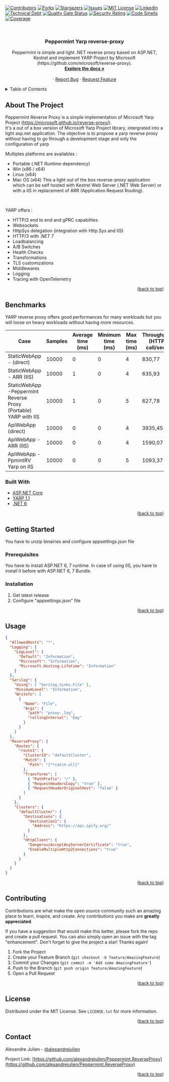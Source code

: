 <div id="top"></div>

[![Contributors][contributors-shield]][contributors-url]
[![Forks][forks-shield]][forks-url]
[![Stargazers][stars-shield]][stars-url]
[![Issues][issues-shield]][issues-url]
[![MIT License][license-shield]][license-url]
[![LinkedIn][linkedin-shield]][linkedin-url]
<br />
[![Technical Debt](https://sonarcloud.io/api/project_badges/measure?project=alexandrejulien_Peppermint.ReverseProxy&metric=sqale_index)](https://sonarcloud.io/summary/new_code?id=alexandrejulien_Peppermint.ReverseProxy)
[![Quality Gate Status](https://sonarcloud.io/api/project_badges/measure?project=alexandrejulien_Peppermint.ReverseProxy&metric=alert_status)](https://sonarcloud.io/summary/new_code?id=alexandrejulien_Peppermint.ReverseProxy)
[![Security Rating](https://sonarcloud.io/api/project_badges/measure?project=alexandrejulien_Peppermint.ReverseProxy&metric=security_rating)](https://sonarcloud.io/summary/new_code?id=alexandrejulien_Peppermint.ReverseProxy)
[![Code Smells](https://sonarcloud.io/api/project_badges/measure?project=alexandrejulien_Peppermint.ReverseProxy&metric=code_smells)](https://sonarcloud.io/summary/new_code?id=alexandrejulien_Peppermint.ReverseProxy)
[![Coverage](https://sonarcloud.io/api/project_badges/measure?project=alexandrejulien_Peppermint.ReverseProxy&metric=coverage)](https://sonarcloud.io/summary/new_code?id=alexandrejulien_Peppermint.ReverseProxy)
<!-- PROJECT LOGO -->
<br />
<div align="center">
  <!-- <a href="https://github.com/alexandrejulien/Peppermint.ReverseProxy">
    <img src="images/logo.png" alt="Logo" width="80" height="80">
  </a> -->

<h3 align="center">Peppermint Yarp reverse-proxy</h3>

  <p align="center">
    Peppermint is simple and light .NET reverse proxy based on ASP.NET, Kestrel and implement YARP Project by Microsoft (https://github.com/microsoft/reverse-proxy).
    <br />
    <a href="https://github.com/alexandrejulien/Peppermint.ReverseProxy"><strong>Explore the docs »</strong></a>
    <br />
    <br />    ·
    <a href="https://github.com/alexandrejulien/Peppermint.ReverseProxy/issues">Report Bug</a>
    ·
    <a href="https://github.com/alexandrejulien/Peppermint.ReverseProxy/issues">Request Feature</a>
  </p>
</div>



<!-- TABLE OF CONTENTS -->
<details>
  <summary>Table of Contents</summary>
  <ol>
    <li>
      <a href="#about-the-project">About The Project</a>
      <ul>
        <li><a href="#built-with">Built With</a></li>
      </ul>
    </li>
    <li>
      <a href="#getting-started">Getting Started</a>
      <ul>
        <li><a href="#prerequisites">Prerequisites</a></li>
        <li><a href="#installation">Installation</a></li>
      </ul>
    </li>
    <li><a href="#usage">Usage</a></li>
    <!-- <li><a href="#roadmap">Roadmap</a></li>
    <li><a href="#contributing">Contributing</a></li> -->
    <li><a href="#license">License</a></li>
    <li><a href="#contact">Contact</a></li>
  </ol>
</details>



<!-- ABOUT THE PROJECT -->
## About The Project

Peppermint Reverse Proxy is a simple implementation of Microsoft Yarp Project (https://microsoft.github.io/reverse-proxy/). <br />
It's a out of a box version of Microsoft Yarp Project library, intergrated into a light asp.net application.
The objective is to propose a yarp reverse proxy without having to go through a development stage and only the configuration of yarp

Multiples platforms are availables : 
- Portable (.NET Runtime dependency)
- Win (x86 / x64)
- Linux (x64)
- Mac OS (x64)
This a light out of the box reverse-proxy application which can be self hosted with Kestrel Web Server (.NET Web Server) or with a IIS in replacement of ARR (Application Request Routing).
<br />

YARP offers :
- HTTP/2 end to end and gPRC capabilties
- Websockets
- HttpSys delegation (integration with Http.Sys and IIS)
- HTTP/3 with .NET 7
- Loadbalancing
- A/B Switches
- Health Checks
- Transformations
- TLS customizations
- Middlewares
- Logging
- Tracing with OpenTelemetry

<p align="right">(<a href="#top">back to top</a>)</p>

## Benchmarks

YARP reverse proxy offers good performances for many workloads but you will loose on heavy workloads without having more resources.

| Case                                                              | Samples | Average time (ms) | Minimum time (ms) | Max time (ms) | Throughput (HTTP call/sec) | Thread(s) |
|-------------------------------------------------------------------|---------|-------------------|-------------------|---------------|----------------------------|-----------|
| StaticWebApp   - (direct)                                         | 10000   | 0                 | 0                 | 4             |           830,77           | 1         |
| StaticWebApp   - ARR (IIS)                                        | 10000   | 1                 | 0                 | 4             |           635,93           | 1         |
| StaticWebApp -Peppermint Reverse   Proxy (Portable) YARP with IIS | 10000   | 1                 | 0                 | 5             |           627,78           | 1         |
| ApiWebApp   (direct)                                              | 10000   | 0                 | 0                 | 4             |           3935,45          | 1         |
| ApiWebApp - ARR (IIS)                                             | 10000   | 0                 | 0                 | 4             |           1590,07          | 1         |
| ApiWebApp   - PpmintRV Yarp on IIS                                | 10000   | 0                 | 0                 | 5             |           1093,37          | 1         |

### Built With

* [ASP.NET Core](https://github.com/dotnet/aspnetcore)
* [YARP 1.1](https://microsoft.github.io/reverse-proxy/)
* [.NET 6](https://dotnet.microsoft.com/en-us/download/dotnet/6.0)

<p align="right">(<a href="#top">back to top</a>)</p>



<!-- GETTING STARTED -->
## Getting Started

You have to unzip binairies and configure appsettings.json file

### Prerequisites

You have to install ASP.NET 6, 7 runtime.
In case of using IIS, you have to install it before with ASP.NET 6, 7 Bundle.

### Installation

1. Get latest release
2. Configure "appsettings.json" file



<p align="right">(<a href="#top">back to top</a>)</p>



<!-- USAGE EXAMPLES -->
## Usage

```json
{
  "AllowedHosts": "*",
  "Logging": {
    "LogLevel": {
      "Default": "Information",
      "Microsoft": "Information",
      "Microsoft.Hosting.Lifetime": "Information"
    }
  },
  "Serilog": {
    "Using": [ "Serilog.Sinks.File" ],
    "MinimumLevel": "Information",
    "WriteTo": [
      {
        "Name": "File",
        "Args": {
          "path": "proxy-.log",
          "rollingInterval": "Day"
        }
      }
    ]
  },
  "ReverseProxy": {
    "Routes": {
      "route1": {
        "ClusterId": "defaultCluster",
        "Match": {
          "Path": "{**catch-all}"
        },
        "Transforms": [
          { "PathPrefix": "/" },
          { "RequestHeadersCopy": "true" },
          { "RequestHeaderOriginalHost": "false" }
        ]
      }
    },
    "Clusters": {
      "defaultCluster": {
        "Destinations": {
          "destination1": {
            "Address": "https://api.ipify.org/"
          }
        },
        "HttpClient": {
          "DangerousAcceptAnyServerCertificate": "true",
          "EnableMultipleHttp2Connections": "true"
        }
      }
    }
  }
}
```

<p align="right">(<a href="#top">back to top</a>)</p>



<!-- ROADMAP -->
<!-- ## Roadmap

- [ ] Feature 1
- [ ] Feature 2
- [ ] Feature 3
    - [ ] Nested Feature

See the [open issues](https://github.com/alexandrejulien/Peppermint.ReverseProxy/issues) for a full list of proposed features (and known issues).

<p align="right">(<a href="#top">back to top</a>)</p> -->



<!-- CONTRIBUTING -->
## Contributing

Contributions are what make the open source community such an amazing place to learn, inspire, and create. Any contributions you make are **greatly appreciated**.

If you have a suggestion that would make this better, please fork the repo and create a pull request. You can also simply open an issue with the tag "enhancement".
Don't forget to give the project a star! Thanks again!

1. Fork the Project
2. Create your Feature Branch (`git checkout -b feature/AmazingFeature`)
3. Commit your Changes (`git commit -m 'Add some AmazingFeature'`)
4. Push to the Branch (`git push origin feature/AmazingFeature`)
5. Open a Pull Request

<p align="right">(<a href="#top">back to top</a>)</p>



<!-- LICENSE -->
## License

Distributed under the MIT License. See `LICENSE.txt` for more information.

<p align="right">(<a href="#top">back to top</a>)</p>



<!-- CONTACT -->
## Contact

Alexandre Julien - [@alexandrejulien](https://twitter.com/alexandrejulien) 

Project Link: [https://github.com/alexandrejulien/Peppermint.ReverseProxy](https://github.com/alexandrejulien/Peppermint.ReverseProxy)

<p align="right">(<a href="#top">back to top</a>)</p>



<!-- MARKDOWN LINKS & IMAGES -->
<!-- https://www.markdownguide.org/basic-syntax/#reference-style-links -->
[contributors-shield]: https://img.shields.io/github/contributors/alexandrejulien/Peppermint.ReverseProxy.svg?style=for-the-badge
[contributors-url]: https://github.com/alexandrejulien/Peppermint.ReverseProxy/graphs/contributors
[forks-shield]: https://img.shields.io/github/forks/alexandrejulien/Peppermint.ReverseProxy.svg?style=for-the-badge
[forks-url]: https://github.com/alexandrejulien/Peppermint.ReverseProxy/network/members
[stars-shield]: https://img.shields.io/github/stars/alexandrejulien/Peppermint.ReverseProxy.svg?style=for-the-badge
[stars-url]: https://github.com/alexandrejulien/Peppermint.ReverseProxy/stargazers
[issues-shield]: https://img.shields.io/github/issues/alexandrejulien/Peppermint.ReverseProxy.svg?style=for-the-badge
[issues-url]: https://github.com/alexandrejulien/Peppermint.ReverseProxy/issues
[license-shield]: https://img.shields.io/github/license/alexandrejulien/Peppermint.ReverseProxy.svg?style=for-the-badge
[license-url]: https://github.com/alexandrejulien/Peppermint.ReverseProxy/blob/master/LICENSE
[linkedin-shield]: https://img.shields.io/badge/-LinkedIn-black.svg?style=for-the-badge&logo=linkedin&colorB=555
[linkedin-url]: https://linkedin.com/in/alexandrejulien
[product-screenshot]: images/screenshot.png
